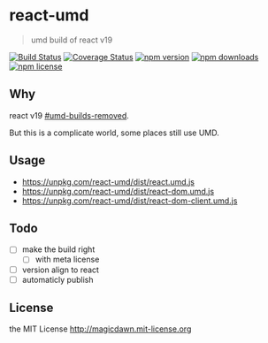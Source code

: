 # react-umd

> umd build of react v19

[![Build Status](https://img.shields.io/github/actions/workflow/status/magicdawn/react-umd/ci.yml?style=flat-square&branch=main)](https://github.com/magicdawn/react-umd/actions/workflows/ci.yml)
[![Coverage Status](https://img.shields.io/codecov/c/github/magicdawn/react-umd.svg?style=flat-square)](https://codecov.io/gh/magicdawn/react-umd)
[![npm version](https://img.shields.io/npm/v/react-umd.svg?style=flat-square)](https://www.npmjs.com/package/react-umd)
[![npm downloads](https://img.shields.io/npm/dm/react-umd.svg?style=flat-square)](https://www.npmjs.com/package/react-umd)
[![npm license](https://img.shields.io/npm/l/react-umd.svg?style=flat-square)](http://magicdawn.mit-license.org)

## Why

react v19 [#umd-builds-removed](https://react.dev/blog/2024/04/25/react-19-upgrade-guide#umd-builds-removed).

But this is a complicate world, some places still use UMD.

## Usage

- https://unpkg.com/react-umd/dist/react.umd.js
- https://unpkg.com/react-umd/dist/react-dom.umd.js
- https://unpkg.com/react-umd/dist/react-dom-client.umd.js

## Todo

- [ ] make the build right
  - [ ] with meta license
- [ ] version align to react
- [ ] automaticly publish

## License

the MIT License http://magicdawn.mit-license.org
